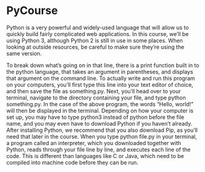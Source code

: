 # PyCourse
Python is a very powerful and widely-used language that will allow us to quickly build fairly complicated web applications. In this course, we’ll be using Python 3, although Python 2 is still in use in some places. When looking at outside resources, be careful to make sure they’re using the same version.

To break down what’s going on in that line, there is a print function built in to the python language, that takes an argument in parentheses, and displays that argument on the command line.
To actually write and run this program on your computers, you’ll first type this line into your text editor of choice, and then save the file as something.py. Next, you’ll head over to your terminal, navigate to the directory containing your file, and type python something.py. In the case of the above program, the words “Hello, world!” will then be displayed in the terminal.
Depending on how your computer is set up, you may have to type python3 instead of python before the file name, and you may even have to download Python if you haven’t already. After installing Python, we recommend that you also download Pip, as you’ll need that later in the course.
When you type python file.py in your terminal, a program called an interpreter, which you downloaded together with Python, reads through your file line by line, and executes each line of the code. This is different than languages like C or Java, which need to be compiled into machine code before they can be run.
